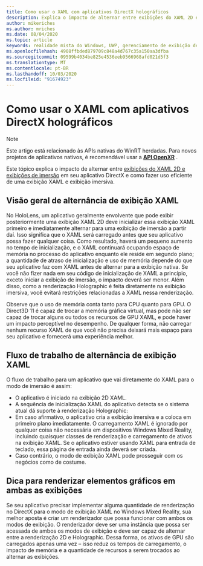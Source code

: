 ```yaml
---
title: Como usar o XAML com aplicativos DirectX holográficos
description: Explica o impacto de alternar entre exibições do XAML 2D e exibições de imersão em seu aplicativo DirectX e como fazer uso eficiente de uma exibição XAML e de imersão.
author: mikeriches
ms.author: mriches
ms.date: 08/04/2020
ms.topic: article
keywords: realidade mista do Windows, UWP, gerenciamento de exibição de aplicativo, XAML, teclado, passo a passos, DirectX
ms.openlocfilehash: 4908ffbded879709c848a4d767c35a150aa3dfba
ms.sourcegitcommit: 09599b4034be825e4536eeb9566968afd021d5f3
ms.translationtype: MT
ms.contentlocale: pt-BR
ms.lasthandoff: 10/03/2020
ms.locfileid: "91674923"
---
```

# <a name="using-xaml-with-holographic-directx-apps"></a>Como usar o XAML com aplicativos DirectX holográficos

> [!NOTE]
> Este artigo está relacionado às APIs nativas do WinRT herdadas.  Para novos projetos de aplicativos nativos, é recomendável usar a **[API OpenXR](../native/openxr-getting-started.md)** .

Este tópico explica o impacto de alternar entre [exibições do XAML 2D e exibições de imersão](../../design/app-views.md) em seu aplicativo DirectX e como fazer uso eficiente de uma exibição XAML e exibição imersiva.

## <a name="xaml-view-switching-overview"></a>Visão geral de alternância de exibição XAML

No HoloLens, um aplicativo geralmente envolvente que pode exibir posteriormente uma exibição XAML 2D deve inicializar essa exibição XAML primeiro e imediatamente alternar para uma exibição de imersão a partir daí. Isso significa que o XAML será carregado antes que seu aplicativo possa fazer qualquer coisa. Como resultado, haverá um pequeno aumento no tempo de inicialização, e o XAML continuará ocupando espaço de memória no processo do aplicativo enquanto ele reside em segundo plano; a quantidade de atraso de inicialização e uso de memória depende do que seu aplicativo faz com XAML antes de alternar para a exibição nativa. Se você não fizer nada em seu código de inicialização de XAML a princípio, exceto iniciar a exibição de imersão, o impacto deverá ser menor. Além disso, como a renderização Holographic é feita diretamente na exibição imersiva, você evitará restrições relacionadas a XAML nessa renderização.

Observe que o uso de memória conta tanto para CPU quanto para GPU. O Direct3D 11 é capaz de trocar a memória gráfica virtual, mas pode não ser capaz de trocar alguns ou todos os recursos de GPU XAML, e pode haver um impacto perceptível no desempenho. De qualquer forma, não carregar nenhum recurso XAML de que você não precisa deixará mais espaço para seu aplicativo e fornecerá uma experiência melhor.

## <a name="xaml-view-switching-workflow"></a>Fluxo de trabalho de alternância de exibição XAML

O fluxo de trabalho para um aplicativo que vai diretamente do XAML para o modo de imersão é assim:
* O aplicativo é iniciado na exibição 2D XAML.
* A sequência de inicialização XAML do aplicativo detecta se o sistema atual dá suporte à renderização Holographic:
* Em caso afirmativo, o aplicativo cria a exibição imersiva e a coloca em primeiro plano imediatamente. O carregamento XAML é ignorado por qualquer coisa não necessária em dispositivos Windows Mixed Reality, incluindo quaisquer classes de renderização e carregamento de ativos na exibição XAML. Se o aplicativo estiver usando XAML para entrada de teclado, essa página de entrada ainda deverá ser criada.
* Caso contrário, o modo de exibição XAML pode prosseguir com os negócios como de costume.

## <a name="tip-for-rendering-graphics-across-both-views"></a>Dica para renderizar elementos gráficos em ambas as exibições

Se seu aplicativo precisar implementar alguma quantidade de renderização no DirectX para o modo de exibição XAML no Windows Mixed Reality, sua melhor aposta é criar um renderizador que possa funcionar com ambos os modos de exibição. O renderizador deve ser uma instância que possa ser acessada de ambos os modos de exibição e deve ser capaz de alternar entre a renderização 2D e Holographic. Dessa forma, os ativos de GPU são carregados apenas uma vez – isso reduz os tempos de carregamento, o impacto de memória e a quantidade de recursos a serem trocados ao alternar as exibições.

